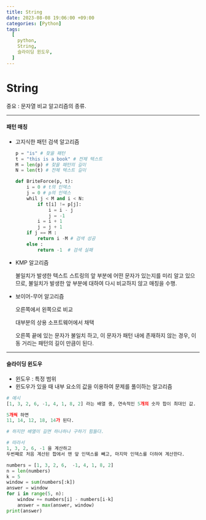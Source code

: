 ```yaml
---
title: String
date: 2023-08-08 19:06:00 +09:00
categories: [Python]
tags:
  [
    python,
    String,
    슬라이딩 윈도우,
  ]
---
```


# String

중요 : 문자열 비교 알고리즘의 종류.

---

#### 패턴 매칭

- 고지식한 패턴 검색 알고리즘

  ```python
  p = "is" # 찾을 패턴
  t = "this is a book" # 전체 텍스트
  M = len(p) # 찾을 패턴의 길이
  N = len(t) # 전체 텍스트 길이
  
  def BriteForce(p, t):
      i = 0 # t의 인덱스
      j = 0 # p의 인덱스
      whil j < M and i < N:
          if t[i] != p[j]:
              i = i - j
              j = -1
          i = i + 1
          j = j + 1
      if j == M :
          return i -M # 검색 성공
      else :
          return -1  # 검색 실패
  ```

- KMP 알고리즘

  불일치가 발생한 텍스트 스트링의 앞 부분에 어떤 문자가 있는지를 미리 알고 있으므로, 불일치가 발생한 앞 부분에 대하여 다시 비교하지 않고 매칭을 수행.

- 보이어-무어 알고리즘

  오른쪽에서 왼쪽으로 비교

  대부분의 상용 소프트웨어에서 채택

  오른쪽 끝에 있는 문자가 불일치 하고, 이 문자가 패턴 내에 존재하지 않는 경우, 이동 거리는 패턴의 길이 만큼이 된다.

---

#### 슬라이딩 윈도우

- 윈도우 : 특정 범위
- 윈도우가 있을 때 내부 요소의 값을 이용하여 문제를 풀이하는 알고리즘

```python
# 예시
[1, 3, 2, 6, -1, 4, 1, 8, 2] 라는 배열 중, 연속적인 5개의 숫자 합이 최대인 값.

5개씩 하면
11, 14, 12, 18, 14가 된다.

# 하지만 배열이 길면 하나하나 구하기 힘들다.

# 따라서
1, 3, 2, 6, -1 을 계산하고
두번째로 처음 계산된 합에서 맨 앞 인덱스를 빼고, 마지막 인덱스를 더하여 계산한다.

numbers = [1, 3, 2, 6,  -1, 4, 1, 8, 2]
n = len(numbers)
k = 5
window = sum(numbers[:k])
answer = window
for i in range(5, n):
    window += numbers[i] - numbers[i-k]
    answer = max(answer, window)
print(answer)
```
